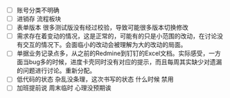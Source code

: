 - [ ] 账号分类不明确
- [ ] 进销存   流程板块
- [ ] 表单版本   很多测试版没有经过校验，导致可能很多版本切换修改
- [ ] 需求存在着变动的情况，这是正常的，可能有的只是小范围的改动，在讨论没有交互的情况下。会面临小的改动会被理解为大的改动的局面。
- [ ] 单据业务记录点多，从之前的Redmine到钉钉的Excel文档。实际感受，一方面当bug多的时候，进度卡壳同时没有对应的提示，而且每周其实缺少对遗漏的问题进行讨论。重新分配。
- [ ] 低代码的状态 杂乱没条理，这次书写的状态 什么时候 禁用
- [ ] 加班提前说  周末临时  心理没预期诶